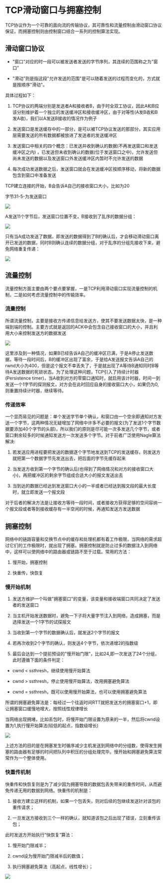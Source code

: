 # TCP滑动窗口与拥塞控制

TCP协议作为一个可靠的面向流的传输协议，其可靠性和流量控制由滑动窗口协议保证，而拥塞控制则由控制窗口结合一系列的控制算法实现。

## 滑动窗口协议

- "窗口"对应的时一段可以被发送者发送的字节序列，其连续的范围称之为"窗口"

- "滑动"则是指这段"允许发送的范围"是可以随着发送的过程而变化的，方式就是按顺序"滑动"。

具体过程如下：

1. TCP协议的两端分别是发送者A和接收者B，由于时全双工协议，因此A和B应该分别维护着一个独立的发送缓冲区和接收缓冲区，由于对等性(A发B收和B发A收)，我们以A发送B接收的情况作为例子

2. 发送窗口是发送缓存中的一部分，是可以被TCP协议发送的那部分，其实应用层需要发送的所有数据都被放进了发送者的发送缓冲区

3. 发送窗口中相关的四个概念：已发送并收到确认的数据(不再发送窗口和发送缓冲区之内)
，已发送但未收到确认的数据(位于发送窗口之中)，允许发送但尚未发送的数据以及发送窗口外发送缓冲区内暂时不允许发送的数据

4. 每次成功发送数据之后，发送窗口就会在发送缓冲区按顺序移动，将新的数据包含到窗口中准备发送

TCP建立连接的开始，B会告诉A自己的接收窗口大小，比如为20

字节31-5-为发送窗口

![](../assets/13aaa8179bf63eb427dc113480418096_1.png)

A发送11个字节后，发送窗口位置不变，B接收到了乱序的数据分组：

![](../assets/13aaa8179bf63eb427dc113480418096_2.png)

只有当A成功发送了数据，即发送的数据得到了B的确认后，才会移动滑动窗口离开已发送的数据，同时B则确认连续的数据分组，对于乱序的分组先接收下来，避免网络重复传递：

![](../assets/13aaa8179bf63eb427dc113480418096_3.png)

## 流量控制

流量控制方面主要由两个要点要掌握，一是TCP利用滑动窗口实现流量控制的机制，二是如何考虑流量控制中的传输效率。

### 流量控制

所谓流量控制，主要是接收方传递信息给发送方，使其不要发送数据太快，是一种端到端的控制。主要方式就是返回的ACK中会包含自己接收窗口的大小，并且利用大小来控制发送方的数据发送

![](../assets/13aaa8179bf63eb427dc113480418096_4.png)

这里涉及到一种情况，如果B已经告诉A自己的缓冲区已满，于是A停止发送数据，等待一段时间后，B的缓冲区出现了富余，于是给A发送报文告诉A自己的rwnd大小为400，但是这个报文不幸丢失了，于是就出现了A等待B通知同时B等待A发送数据的死锁状态。为了处理这种问题，TCP引入了持续计时器(Persistence timer)，当A收到对方的零窗口通知时，就启用该计时器，时间一到发送一个1字节的探测报文，对方会在此时回应自身的接收窗口大小，如果仍为0,则重置持续计时器，继续等待。

### 传递效率

一个显而易见的问题是：单个发送字节单个确认，和窗口由一个空余即通知对方发送一个字节，这两种情况无疑增加了网络中许多不必要的报文(为了发送1个字节数据要添加40个字节的头部)，所以我们的原则是尽可能一次多发送几个字节，或者窗口剩余较多的时候通知发送方一次发送多个字节。对于前者广泛使用Nagle算法解决:

1. 若发送应用进程要把发送的数据逐个字节地发送到TCP的发送缓存，则发送方就把第一个数据字节先发送出去，把后面的字节先缓存起来

2. 当发送方收到第一个字节的确认后(也得到了网络情况和对方的接收窗口大小)，再把缓冲区的剩余字节组成合适大小的报文发送出去

3. 当到达的数据已经达到发送窗口大小的一半或者已经达到报文段的最大长度时，就立即发送一个报文段

对于后者的解决方法是让接收方等待一段时间，或者接收方获得足够的空间容纳一个报文段或者等到接收缓存有一半空闲的时候，再通知发送方发送数据

## 拥塞控制

网络中的链路容量和交换节点中的缓存和处理机都有着工作极限，当网络的需求超过它们的工作极限时，就出现了拥塞。拥塞控制就是防止过多的数据注入到网络中，这样可以使网络中的路由器或链路不至于过载。常用的方法：

1. 慢开始，拥塞控制

2. 快重传，快恢复

### 慢开始机制

1. 发送方维护一个叫做"拥塞窗口"的变量，该变量和接收端窗口共同决定了发送者的发送窗口

2. 当主机开始发送数据时，避免一下子将大量字节注入到网络，造成拥塞，而是选择发送一个1字节的试探报文

3. 当收到第一个字节的数据确认后，就发送2个字节的报文

4. 若再次收到2个字节的确认，则发送4个字节，依次递增2的指数级

5. 最后会达到一个提前预设的"慢开始门限"，比如24,即一次发送了24个分组，此时遵循下面的条件判定：

- cwnd < ssthresh，继续使用慢开始算法

- cwnd > ssthresh，停止使用慢开始算法，改用拥塞避免算法

- cwnd = ssthresh，既可以使用慢开始算法，也可以使用拥塞避免算法

所谓的拥塞避免算法是：每经过一个往返时间RTT就把发送方的拥塞窗口+1，即让拥塞窗口缓慢地增大，按照线性规律增长

当网络出现拥堵，比如丢包时，将慢开始门限设置为原来的一半，然后将cwnd设置为1,执行慢开始算法(较低的起点，指数级增长)

![](../assets/13aaa8179bf63eb427dc113480418096_5.png)

上述方法的目的是在拥塞发生时循序减少主机发送到网络中的分组数，使得发生拥塞的路由器有足够的时间把队列中积压的分组处理完毕。慢开始和拥塞避免算法常常作为一个整体使用。

### 快重传机制

快重传和快恢复则是为了减少因为拥塞导致的数据包丢失带来的重传时间，从而避免传递无用的数据到网络。快重传的机制是：

1. 接收方建立这样的机制，如果一个包丢失，则对后续的包继续发送针对该包的重传请求；

2. 一旦发送方接收到三个一样的确认，就知道该包之后出现了错误，立刻重传该包；

此时发送方开始执行“快恢复”算法：

1. 慢开始门限减半；

2. cwnd设为慢开始门限减半后的数值；

3. 执行拥塞避免算法（高起点，线性增长）；

![](../assets/13aaa8179bf63eb427dc113480418096_6.png)
